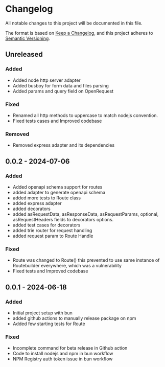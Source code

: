 # Changelog

All notable changes to this project will be documented in this file.

The format is based on [Keep a Changelog](https://keepachangelog.com/en/1.0.0/), and this project adheres to
[Semantic Versioning](https://semver.org/spec/v2.0.0.html).

## Unreleased

### Added

- Added node http server adapter
- Added busboy for form data and files parsing
- Added params and query field on OpenRequest

### Fixed

- Renamed all http methods to uppercase to match nodejs convention.
- Fixed tests cases and Improved codebase

### Removed

- Removed express adapter and its dependencies

## 0.0.2 - 2024-07-06

### Added

- Added openapi schema support for routes
- added adapter to generate openapi schema
- added more tests to Route class
- added express adapter
- added decorators
- added asRequestData, asResponseData, asRequestParams, optional, asRequestHeaders fields to decorators options.
- added test cases for decorators
- added trie router for request handling
- added request param to Route Handle

### Fixed

- Route was changed to Route() this prevented to use same instance of Routebuilder everywhere, which was a vulnerability
- Fixed tests and Improved codebase

## 0.0.1 - 2024-06-18

### Added

- Initial project setup with bun
- added github actions to manually release package on npm
- Added few starting tests for Route

### Fixed

- Incomplete command for beta release in Github action
- Code to install nodejs and npm in bun workflow
- NPM Registry auth token issue in bun workflow
